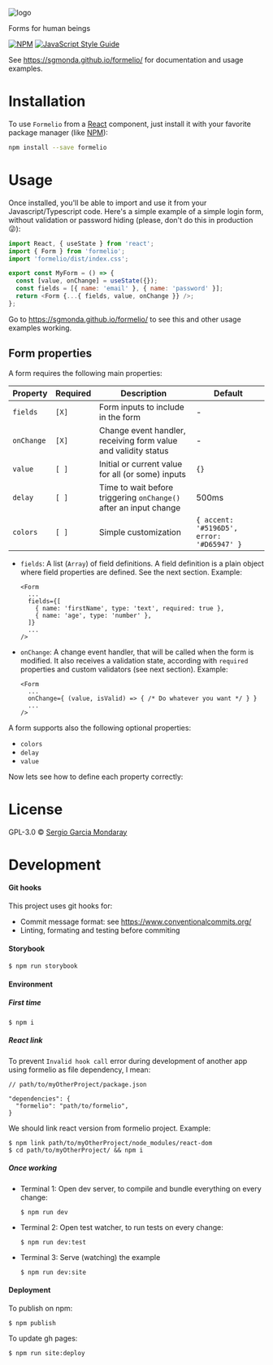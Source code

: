 ![logo](https://user-images.githubusercontent.com/675812/123747326-13ed5a80-d8b3-11eb-9fab-78a085d65aa4.jpg)

Forms for human beings

[![NPM](https://img.shields.io/npm/v/formelio.svg)](https://www.npmjs.com/package/formelio) [![JavaScript Style Guide](https://img.shields.io/badge/code_style-standard-brightgreen.svg)](https://standardjs.com)

See https://sgmonda.github.io/formelio/ for documentation and usage examples.

# Installation

To use `Formelio` from a [React](https://reactjs.org) component, just install it with your favorite package manager (like [NPM](https://www.npmjs.com)):

```bash
npm install --save formelio
```

# Usage

Once installed, you'll be able to import and use it from your Javascript/Typescript code. Here's a simple example of a simple login form, without validation or password hiding (please, don't do this in production 😜):

```javascript
import React, { useState } from 'react';
import { Form } from 'formelio';
import 'formelio/dist/index.css';

export const MyForm = () => {
  const [value, onChange] = useState({});
  const fields = [{ name: 'email' }, { name: 'password' }];
  return <Form {...{ fields, value, onChange }} />;
};
```

Go to https://sgmonda.github.io/formelio/ to see this and other usage examples working.

## Form properties

A form requires the following main properties:

| Property   | Required | Description                                                       | Default                                   |
| ---------- | -------- | ----------------------------------------------------------------- | ----------------------------------------- |
| `fields`   | `[X]`    | Form inputs to include in the form                                | -                                         |
| `onChange` | `[X]`    | Change event handler, receiving form value and validity status    | -                                         |
| `value`    | `[ ]`    | Initial or current value for all (or some) inputs                 | `{}`                                      |
| `delay`    | `[ ]`    | Time to wait before triggering `onChange()` after an input change | 500ms                                     |
| `colors`   | `[ ]`    | Simple customization                                              | `{ accent: '#5196D5', error: '#D65947' }` |

- `fields`: A list (`Array`) of field definitions. A field definition is a plain object where field properties are defined. See the next section. Example:

  ```
  <Form
    ...
    fields={[
      { name: 'firstName', type: 'text', required: true },
      { name: 'age', type: 'number' },
    ]}
    ...
  />
  ```

- `onChange`: A change event handler, that will be called when the form is modified. It also receives a validation state, according with `required` properties and custom validators (see next section). Example:

  ```
  <Form
    ...
    onChange={ (value, isValid) => { /* Do whatever you want */ } }
    ...
  />
  ```

A form supports also the following optional properties:

- `colors`
- `delay`
- `value`

Now lets see how to define each property correctly:

# License

GPL-3.0 © [Sergio Garcia Mondaray](https://sgmonda.com)

# Development

#### Git hooks

This project uses git hooks for:

- Commit message format: see https://www.conventionalcommits.org/
- Linting, formating and testing before commiting

#### Storybook

```
$ npm run storybook
```

#### Environment

##### First time

```
$ npm i
```

##### React link

To prevent `Invalid hook call` error during development of another app using formelio as file dependency, I mean:

```
// path/to/myOtherProject/package.json

"dependencies": {
  "formelio": "path/to/formelio",
}
```

We should link react version from formelio project. Example:

```
$ npm link path/to/myOtherProject/node_modules/react-dom
$ cd path/to/myOtherProject/ && npm i
```

##### Once working

- Terminal 1: Open dev server, to compile and bundle everything on every change:

  ```
  $ npm run dev
  ```

- Terminal 2: Open test watcher, to run tests on every change:

  ```
  $ npm run dev:test
  ```

- Terminal 3: Serve (watching) the example

  ```
  $ npm run dev:site
  ```

#### Deployment

To publish on npm:

```
$ npm publish
```

To update gh pages:

```
$ npm run site:deploy
```
